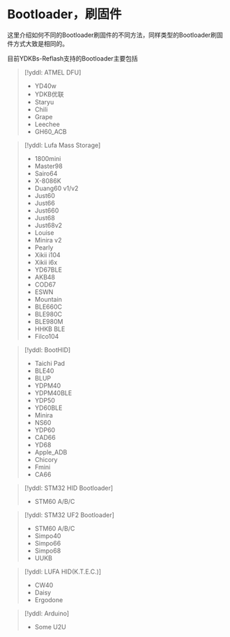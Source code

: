 # Bootloader，刷固件

这里介绍如何不同的Bootloader刷固件的不同方法，同样类型的Bootloader刷固件方式大致是相同的。

目前YDKBs-Reflash支持的Bootloader主要包括

> [!yddl: ATMEL DFU]
> - YD40w 
> - YDKB优联 
> - Staryu 
> - Chili 
> - Grape 
> - Leechee 
> - GH60_ACB 

> [!yddl: Lufa Mass Storage]
> - 1800mini
> - Master98
> - Sairo64
> - X-8086K
> - Duang60 v1/v2
> - Just60
> - Just66
> - Just660
> - Just68
> - Just68v2
> - Louise
> - Minira v2
> - Pearly
> - Xikii i104
> - Xikii i6x
> - YD67BLE
> - AKB48
> - COD67
> - ESWN
> - Mountain
> - BLE660C
> - BLE980C
> - BLE980M
> - HHKB BLE
> - Filco104

> [!yddl: BootHID]
> - Taichi Pad
> - BLE40
> - BLUP
> - YDPM40
> - YDPM40BLE
> - YDP50
> - YD60BLE 
> - Minira
> - NS60
> - YDP60
> - CAD66
> - YD68
> - Apple_ADB 
> - Chicory 
> - Fmini
> - CA66

> [!yddl: STM32 HID Bootloader]
> - STM60 A/B/C

> [!yddl: STM32 UF2 Bootloader]
> - STM60 A/B/C
> - Simpo40
> - Simpo66
> - Simpo68
> - UUKB



> [!yddl: LUFA HID(K.T.E.C.)]
> - CW40 
> - Daisy
> - Ergodone

> [!yddl: Arduino]
> - Some U2U
